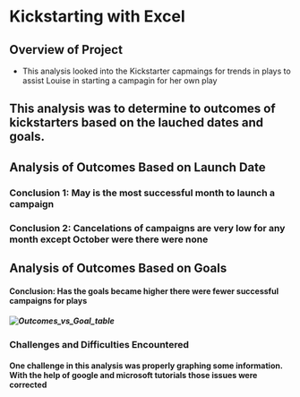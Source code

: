 # Kickstarting with Excel
## Overview of Project
* This analysis looked into the Kickstarter capmaings for trends in plays to assist Louise in starting a campagin for her own play

## This analysis was to determine to outcomes of kickstarters based on the lauched dates and goals. 

## Analysis of Outcomes Based on Launch Date
### Conclusion 1: May is the most successful month to launch a campaign
### Conclusion 2: Cancelations of campaigns are very low for any month except October were there were none
##### 



## Analysis of Outcomes Based on Goals
#### Conclusion: Has the goals became higher there were fewer successful campaigns for plays
##### ![Outcomes_vs_Goal_table](https://user-images.githubusercontent.com/105830665/174222042-d5ab8af8-4855-42b3-9992-7a99d1af8915.png)


### Challenges and Difficulties Encountered
#### One challenge in this analysis was properly graphing some information. With the help of google and microsoft tutorials those issues were corrected


